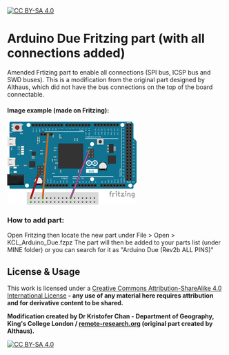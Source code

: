 [![CC BY-SA 4.0][cc-by-sa-shield]][cc-by-sa]

# Arduino Due Fritzing part (with all connections added)
Amended Frtizing part to enable all connections (SPI bus, ICSP bus and SWD buses). This is a modification from the original part designed by Althaus, which did not have the bus connections on the top of the board connectable.


#### Image example (made on Fritzing):

![Arduino Due amendment](KCL_Arduino_Due.png)



### How to add part:
Open Fritzing then locate the new part under File > Open > KCL_Arduino_Due.fzpz The part will then be added to your parts list (under MINE folder) or you can search for it as "Arduino Due (Rev2b ALL PINS)"




## License & Usage
This work is licensed under a [Creative Commons Attribution-ShareAlike 4.0 International License](http://creativecommons.org/licenses/by-sa/4.0/) **- any use of any material here requires attribution and for derivative content to be shared.**

**Modification created by Dr Kristofer Chan - Department of Geography, King's College London / [remote-research.org](https://remote-research.org) (original part created by Althaus).**

[![CC BY-SA 4.0][cc-by-sa-image]][cc-by-sa]

[cc-by-sa]: http://creativecommons.org/licenses/by-sa/4.0/
[cc-by-sa-image]: https://licensebuttons.net/l/by-sa/4.0/88x31.png
[cc-by-sa-shield]: https://img.shields.io/badge/License-CC%20BY--SA%204.0-lightgrey.svg

